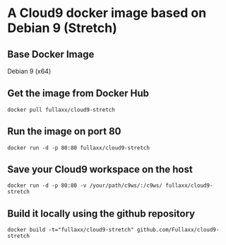 # A Cloud9 docker image based on Debian 9 (Stretch)

## Base Docker Image
Debian 9 (x64)

## Get the image from Docker Hub

    docker pull fullaxx/cloud9-stretch

## Run the image on port 80

    docker run -d -p 80:80 fullaxx/cloud9-stretch

## Save your Cloud9 workspace on the host

    docker run -d -p 80:80 -v /your/path/c9ws/:/c9ws/ fullaxx/cloud9-stretch

## Build it locally using the github repository

    docker build -t="fullaxx/cloud9-stretch" github.com/Fullaxx/cloud9-stretch
